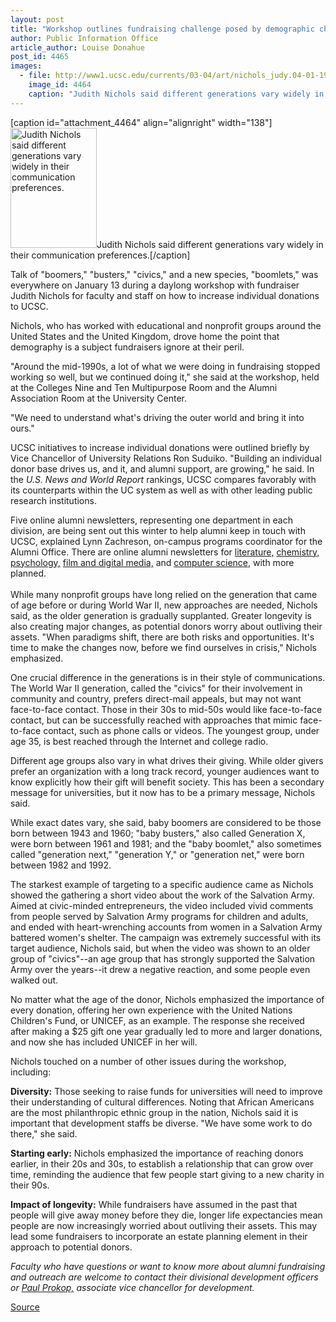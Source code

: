 ```yaml
---
layout: post
title: "Workshop outlines fundraising challenge posed by demographic changes"
author: Public Information Office
article_author: Louise Donahue
post_id: 4465
images:
  - file: http://www1.ucsc.edu/currents/03-04/art/nichols_judy.04-01-19.138.jpg
    image_id: 4464
    caption: "Judith Nichols said different generations vary widely in their communication preferences."
---
```


[caption id="attachment_4464" align="alignright" width="138"]<a href="http://dev-ucsc-news.pantheonsite.io/wp-content/uploads/2004/01/nichols_judy.04-01-19.138.jpg"><img class="size-full wp-image-4464" src="http://dev-ucsc-news.pantheonsite.io/wp-content/uploads/2004/01/nichols_judy.04-01-19.138.jpg" alt="Judith Nichols said different generations vary widely in their communication preferences." width="138" height="192" /></a>Judith Nichols said different generations vary widely in their communication preferences.[/caption]
<p>
  Talk of "boomers," "busters," "civics," and a new species, "boomlets," was everywhere on January 13 during a daylong workshop with fundraiser Judith Nichols for faculty and staff on how to increase individual donations to UCSC.
</p>
<p>
  Nichols, who has worked with educational and nonprofit groups around the United States and the United Kingdom, drove home the point that demography is a subject fundraisers ignore at their peril.
</p>
<p>
  "Around the mid-1990s, a lot of what we were doing in fundraising stopped working so well, but we continued doing it," she said at the workshop, held at the Colleges Nine and Ten Multipurpose Room and the Alumni Association Room at the University Center.
</p>
<p>
  "We need to understand what's driving the outer world and bring it into ours."<br>
</p>
<p>
  UCSC initiatives to increase individual donations were outlined briefly by Vice Chancellor of University Relations Ron Suduiko. "Building an individual donor base drives us, and it, and alumni support, are growing," he said. In the <i>U.S. News and World Report</i> rankings, UCSC compares favorably with its counterparts within the UC system as well as with other leading public research institutions.
</p>
<p>
  Five online alumni newsletters, representing one department in each division, are being sent out this winter to help alumni keep in touch with UCSC, explained Lynn Zachreson, on-campus programs coordinator for the Alumni Office. There are online alumni newsletters for <a href="http://www.alumni.ucsc.edu/dept/lit_newsletterfall03.html">literature,</a> <a href="http://www.alumni.ucsc.edu/dept/chem_newsletterwinter04.html">chemistry,</a> <a href="http://www.alumni.ucsc.edu/dept/psych_newsletterwinter04.html">psychology,</a> <a href="http://www.alumni.ucsc.edu/dept/film_dm_news_winter04.html">film and digital media,</a> and <a href="http://www.alumni.ucsc.edu/dept/comp_sci_news_winter04.html">computer science,</a> with more planned.<br>
  <br>
  While many nonprofit groups have long relied on the generation that came of age before or during World War II, new approaches are needed, Nichols said, as the older generation is gradually supplanted. Greater longevity is also creating major changes, as potential donors worry about outliving their assets. "When paradigms shift, there are both risks and opportunities. It's time to make the changes now, before we find ourselves in crisis," Nichols emphasized.<br>
</p>
<p>
  One crucial difference in the generations is in their style of communications. The World War II generation, called the "civics" for their involvement in community and country, prefers direct-mail appeals, but may not want face-to-face contact. Those in their 30s to mid-50s would like face-to-face contact, but can be successfully reached with approaches that mimic face-to-face contact, such as phone calls or videos. The youngest group, under age 35, is best reached through the Internet and college radio.<br>
</p>
<p>
  Different age groups also vary in what drives their giving. While older givers prefer an organization with a long track record, younger audiences want to know explicitly how their gift will benefit society. This has been a secondary message for universities, but it now has to be a primary message, Nichols said.<br>
</p>
<p>
  While exact dates vary, she said, baby boomers are considered to be those born between 1943 and 1960; "baby busters," also called Generation X, were born between 1961 and 1981; and the "baby boomlet," also sometimes called "generation next," "generation Y," or "generation net," were born between 1982 and 1992.<br>
</p>
<p>
  The starkest example of targeting to a specific audience came as Nichols showed the gathering a short video about the work of the Salvation Army. Aimed at civic-minded entrepreneurs, the video included vivid comments from people served by Salvation Army programs for children and adults, and ended with heart-wrenching accounts from women in a Salvation Army battered women's shelter. The campaign was extremely successful with its target audience, Nichols said, but when the video was shown to an older group of "civics"--an age group that has strongly supported the Salvation Army over the years--it drew a negative reaction, and some people even walked out.<br>
</p>
<p>
  No matter what the age of the donor, Nichols emphasized the importance of every donation, offering her own experience with the United Nations Children's Fund, or UNICEF, as an example. The response she received after making a $25 gift one year gradually led to more and larger donations, and now she has included UNICEF in her will.<br>
</p>
<p>
  Nichols touched on a number of other issues during the workshop, including:<br>
</p>
<p>
  <b>Diversity:</b> Those seeking to raise funds for universities will need to improve their understanding of cultural differences. Noting that African Americans are the most philanthropic ethnic group in the nation, Nichols said it is important that development staffs be diverse. "We have some work to do there," she said.<br>
</p>
<p>
  <b>Starting early:</b> Nichols emphasized the importance of reaching donors earlier, in their 20s and 30s, to establish a relationship that can grow over time, reminding the audience that few people start giving to a new charity in their 90s.<br>
</p>
<p>
  <b>Impact of longevity:</b> While fundraisers have assumed in the past that people will give away money before they die, longer life expectancies mean people are now increasingly worried about outliving their assets. This may lead some fundraisers to incorporate an estate planning element in their approach to potential donors.<i><br></i>
</p>
<p>
  <i>Faculty who have questions or want to know more about alumni fundraising and outreach are welcome to contact their divisional development officers or <a href="mailto:pjprokop@ucsc.edu">Paul Prokop,</a> associate vice chancellor for development.</i>
</p>
<p><a href="http://www1.ucsc.edu/currents/03-04/01-19/fundraising.html" title="Permalink to fundraising">Source</a></p>
